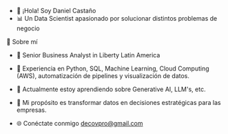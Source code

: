 - 👋 ¡Hola! Soy Daniel Castaño
- 📊 Un Data Scientist apasionado por solucionar distintos problemas de negocio

🌟 Sobre mí
- 💼 Senior Business Analyst in Liberty Latin America
- 🐍 Experiencia en Python, SQL, Machine Learning, Cloud Computing (AWS), automatización de pipelines y visualización de datos.
- 🤖 Actualmente estoy aprendiendo sobre Generative AI, LLM's, etc.
- 🚀 Mi propósito es transformar datos en decisiones estratégicas para las empresas.

- 🌐 Conéctate conmigo decovpro@gmail.com

